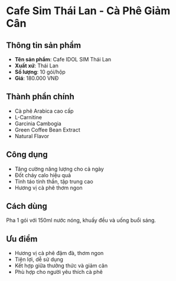 # Cafe Sim Thái Lan - Cà Phê Giảm Cân

## Thông tin sản phẩm

- **Tên sản phẩm**: Cafe IDOL SIM Thái Lan
- **Xuất xứ**: Thái Lan
- **Số lượng**: 10 gói/hộp
- **Giá**: 180.000 VNĐ

## Thành phần chính

- Cà phê Arabica cao cấp
- L-Carnitine
- Garcinia Cambogia
- Green Coffee Bean Extract
- Natural Flavor

## Công dụng

- Tăng cường năng lượng cho cả ngày
- Đốt cháy calo hiệu quả
- Tỉnh táo tinh thần, tập trung cao
- Hương vị cà phê thơm ngon

## Cách dùng

Pha 1 gói với 150ml nước nóng, khuấy đều và uống buổi sáng.

## Ưu điểm

- Hương vị cà phê đậm đà, thơm ngon
- Tiện lợi, dễ sử dụng
- Kết hợp giữa thưởng thức và giảm cân
- Phù hợp cho người yêu thích cà phê
